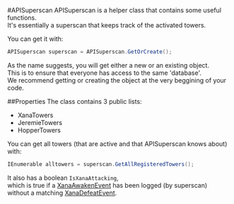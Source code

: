 #APISuperscan
APISuperscan is a helper class that contains some useful functions.<br>
It's essentially a superscan that keeps track of the activated towers.<br>

You can get it with:
```csharp
APISuperscan superscan = APISuperscan.GetOrCreate();
```
As the name suggests, you will get either a new or an existing object.<br>
This is to ensure that everyone has access to the same 'database'.<br>
We recommend getting or creating the object at the very beggining of your code.

##Properties
The class contains 3 public lists:
  + XanaTowers
  + JeremieTowers
  + HopperTowers

You can get all towers (that are active and that APISuperscan knows about) with:
```csharp
IEnumerable alltowers = superscan.GetAllRegisteredTowers();
```

It also has a boolean ``IsXanaAttacking``, <br>
which is true if a [XanaAwakenEvent](./Events/XanaAwakenEvent.md) has been logged (by superscan)<br>
without a matching [XanaDefeatEvent](./Events/XanaDefeatEvent.md).
